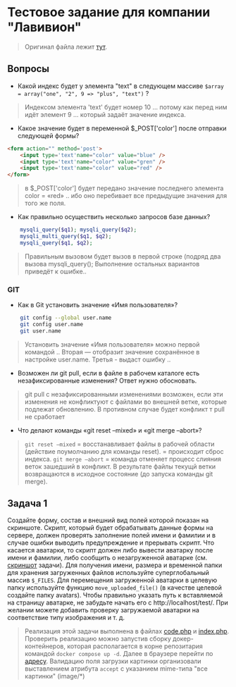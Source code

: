 # Тестовое задание для компании "Лавивион"

> Оригинал файла лежит [тут](./test.docx).

## Вопросы

* Какой индекс будет у элемента "text" в следующем массиве `$array = array("one", "2", 9 => "plus", "text")` ?

> Индексом элемента 'text' будет номер 10 ... потому как перед ним идёт элемент 9 ... который задаёт значение индекса.

* Какое значение будет в переменной $_POST['color'] после отправки следующей формы?
```html
<form action="" method='post'>
    <input type='text'name="color" value="blue" />
    <input type='text'name="color" value="gren" />
    <input type='text'name="color" value="red" />
</form>
```
> в $_POST['color'] будет передано значение последнего элемента color  = «red» .. ибо оно перебивает все предыдущие значения для того же поля.

* Как правильно осуществить несколько запросов  базе данных?

```php
    mysqli_query($q1); mysqli_query($q2);
    mysqli_multi_query($q1, $q2);
    mysqli_query($q1, $q2);
```

> Правильным вызовом будет вызов в первой строке (подряд два вызова mysqli_query(); Выполнение остальных вариантов приведёт к ошибке..

### GIT

* Как в Git установить значение «Имя пользователя»?
```bash
    git config --global user.name
    git config user.name
    git user.name
```

> Установить значение «Имя пользователя» можно первой командой .. Вторая — отобразит значение сохранённое в настройке user.name. Третья - выдаст ошибку ..

* Возможен ли git pull, если в файле в рабочем каталоге есть незафиксированные изменения? Ответ нужно обосновать.

> git pull с незафиксированными изменениями возможен, если эти изменения не конфликтуют с файлами во внешней ветке, которые подлежат обновлению. В противном случае будет конфликт т pull не сработает

* Что делают команды «git reset –mixed» и «git merge –abort»?

> `git reset –mixed` = восстанавливает файлы в рабочей области (действие поумолчанию для команды reset). = происходит сброс индекса. `git merge –abort` = команда отменяет процесс слияния веток зашедший в конфликт. В результате файлы текущй ветки возвращаются в исходное состояние (до запуска команды git merge).


## Задача 1

Создайте форму, состав и внешний вид полей которой показан на скриншоте. Скрипт, который будет обрабатывать данные формы на сервере, должен проверять заполнение полей имени и фамилии и в случае ошибки выводить предупреждение и прерывать скрипт. Что касается аватарки, то скрипт должен либо вывести аватарку после имени и фамилии, либо сообщить о незагруженной аватарке (см. [скриншот](./imgs/job-1.png) задачи). Для получения имени, размера и временной папки для хранения загруженных файлов используйте суперглобальный массив `$_FILES`. Для перемещения загруженной аватарки в целевую папку используйте функцию `move_uploaded_file()` (в качестве целевой создайте папку avatars). Чтобы правильно указать путь к вставляемой на страницу аватарке, не забудьте начать его с http://localhost/test/. При желании можете добавить проверку загружаемой аватарки на соответствие типу изображения и т. д.

> Реализация этой задачи выполнена в файлах [code.php](./job1/code.php) и [index.php](./job1/index.php). Проверить реализацию можно запустив сборку докер-контейнеров, которая располагается в корне репозитария командой `docker compose up -d`. Далее в браузере перейти по [адресу](http://localhost/job1/). Валидацию поля загрузки картинки организовали выставлением атрибута `accept` с указанием mime-типа "все картинки" (image/*)
